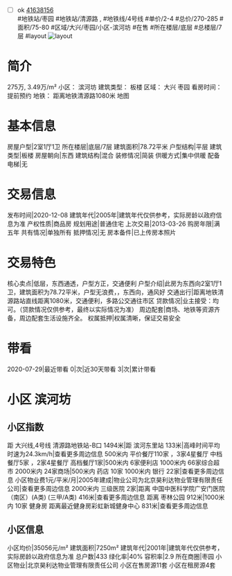 - [ ] ok [41638156](https://bj.5i5j.com/ershoufang/41638156.html)  
 #地铁站/枣园 #地铁站/清源路 ,  #地铁线/4号线
#单价/2-4 #总价/270-285 #面积/75-80   #区域/大兴/枣园/小区-滨河坊 #在售 #所在楼层/底层 #总楼层/7层 #layout 
![layout](http://image16.5i5j.com/erp/house/4163/41638156/huxing/elggdnbn5292be01.jpg_P5.jpg) 
# 简介 
 275万,  3.49万/m² 
小区： 滨河坊
建筑类型： 板楼
区域： 大兴 枣园
看房时间： 提前预约
地铁： 距离地铁清源路1080米 地图
# 基本信息 
 房屋户型|2室1厅1卫
所在楼层|底层/7层
建筑面积|78.72平米
户型结构|平层
建筑类型|板楼
房屋朝向|东西
建筑结构|混合
装修情况|简装
供暖方式|集中供暖
配备电梯|无
# 交易信息 
 发布时间|2020-12-08
建筑年代|2005年|建筑年代仅供参考，实际房龄以政府信息为准
产权性质|商品房
规划用途|普通住宅
上次交易|2013-03-26
购房年限|满五年
共有情况|单独所有
抵押情况|无
房本备件|已上传房本照片
# 交易特色 
 核心卖点|低层，东西通透，户型方正，交通便利
户型介绍|此房为东西向2室1厅1卫，建筑面积为78.72平米，户型无浪费，，东西向，通风好
交通出行|距离地铁清源路站直线距离1080米，交通便利，多路公交通往市区
贷款情况|业主接受：均可。（贷款情况仅供参考，最终以实际情况为准）
周边配套|商场、地铁等资源齐备，周边配套生活设施齐全。
权属抵押|权属清晰，保证交易安全
# 带看 
 2020-07-29|最近带看	 0|次|近30天带看	 3|次|累计带看
# 小区 滨河坊
## 小区指数 
 距 大兴线,4号线 清源路地铁站-B口 1494米|距 滨河东里站 133米|高峰时间平均时速为24.3km/h|查看更多周边信息
500米内 平价餐厅110家 ，3家4星餐厅
中档餐厅5家 ，2家4星餐厅
高档餐厅1家|500米内 6家便利店
1000米内 66家综合超市
2000米内 24家商场|500米内 药店 10家
1000米内 银行 22家|查看更多周边信息
小区物业费1元/平米/月|2005年建成|物业公司为北京昊利达物业管理有限责任公司|查看更多周边信息
2000米内 三级医院 2家|距离 中国中医科学院广安门医院（南区）(A类) (三甲/A类) 416米|查看更多周边信息
距离 枣林公园 912米|1000米内 10家 健身房
距离最近健身房彩虹新城健身中心 831米|查看更多周边信息
## 小区信息 
 小区均价|35056元/m²
建筑面积|7250m²
建筑年代|2001年|建筑年代仅供参考，实际房龄以政府信息为准
总户数|433
绿化率|40%
容积率|2.9
所在商圈|枣园
小区物业|北京昊利达物业管理有限责任公司
小区在售房源11套
小区在租房源4套
